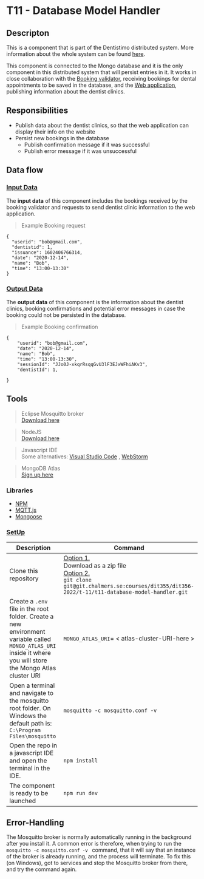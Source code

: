 # **T11 - Database Model Handler**

## **Descripton**
This is a component that is part of the Dentistimo distributed system. More information about the whole system can be found [here](https://github.com/T-11-Dentistimo/T11---Project-documentation).

This component is connected to the Mongo database and it is the only component in this distributed system that will persist entries in it. It works in close collaboration with the [Booking validator](https://github.com/T-11-Dentistimo/T11-Booking-Validator), receiving bookings for dental appointments to be saved in the database, and the [Web application](https://github.com/T-11-Dentistimo/T11-Web-Application), publishing information about the dentist clinics. 


## **Responsibilities**

- Publish data about the dentist clinics, so that the web application can display their info on the website
- Persist new bookings in the database
    - Publish confirmation message if it was successful
    - Publish error message if it was unsuccessful

## **Data flow**

### **<ins>Input Data</ins>**

The **input data** of this component includes the bookings received by the booking validator and requests to send dentist clinic information to the web application. 

>Example Booking request
```
{
  "userid": "bob@gmail.com",
  "dentistid": 1,
  "issuance": 1602406766314,
  "date": "2020-12-14",
  "name": "Bob",
  "time": "13:00-13:30"
}

```
### **<ins>Output Data</ins>**

The **output data** of this component is the information about the dentist clinics, booking confirmations and potential error messages in case the booking could not be persisted in the database. 
>Example Booking confirmation
```
{
    "userid": "bob@gmail.com",
    "date": "2020-12-14",
    "name": "Bob",
    "time": "13:00-13:30",
    "sessionId": "JJo0J-xkqrRsqqGvU3lF3EJxWFhiAKv3",
    "dentistId": 1,

}
```

## **Tools**

>  Eclipse Mosquitto broker <br>[Download here](https://mosquitto.org/download/)

>NodeJS <br>[Download here](https://nodejs.org/en/download/)

>Javascript IDE<br> Some alternatives: [Visual Studio Code](https://visualstudio.microsoft.com/downloads/) , [WebStorm](https://www.jetbrains.com/webstorm/download/)

>MongoDB Atlas<br> [Sign up here](https://www.mongodb.com/cloud/atlas/register?utm_content=rlsapostreg&utm_source=google&utm_campaign=search_gs_pl_evergreen_atlas_general_retarget-brand-postreg_gic-null_emea-all_ps-all_desktop_eng_lead&utm_term=&utm_medium=cpc_paid_search&utm_ad=&utm_ad_campaign_id=14412646473&adgroup=131761130372&gclid=CjwKCAiAs8acBhA1EiwAgRFdw_MoFEx8Y7bvZ8bKQR8DbT6RHJv631vx70_2J4uu3SXaXUo16lQYNxoClNQQAvD_BwE)

### **Libraries**  
- [NPM](https://www.npmjs.com/)
- [MQTT.js](https://www.npmjs.com/package/mqtt#api)
- [Mongoose](https://mongoosejs.com/)





### **<ins>SetUp</ins>**

| Description | Command |
|-------|---|
| Clone this repository | <ins>Option 1.</ins><br> Download as a zip file<br> <ins>Option 2.</ins><br>`git clone git@git.chalmers.se:courses/dit355/dit356-2022/t-11/t11-database-model-handler.git`|
|Create a `.env` file in the root folder. Create a new environment variable called `MONGO_ATLAS_URI` inside it where you will store the Mongo Atlas cluster URI |`MONGO_ATLAS_URI`= < atlas-cluster-URI-here >|
| Open a terminal and navigate to the mosquitto root folder. On Windows the default path is: <br> `C:\Program Files\mosquitto` |  `mosquitto -c mosquitto.conf -v ` |
|Open the repo in a javascript IDE and open the terminal in the IDE.  | `npm install` |
|The component is ready to be launched|`npm run dev`|


## Error-Handling
The Mosquitto broker is normally automatically running in the background after you install it. A common error is therefore, when trying to run the `mosquitto -c mosquitto.conf -v ` command, that it will say that an instance of the broker is already running, and the process will terminate. To fix this (on Windows), got to services and stop the Mosquitto broker from there, and try the command again. 











